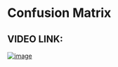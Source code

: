 # Confusion Matrix 

## VIDEO LINK:

[![image](https://user-images.githubusercontent.com/63282184/137836017-2d2e7e65-3fb3-496f-bef4-eea3e3601a1c.png)](https://drive.google.com/file/d/1ZCP-_3YiPfMUJSSnxlIjNKMiky_gJqLo/view?usp=sharing)
